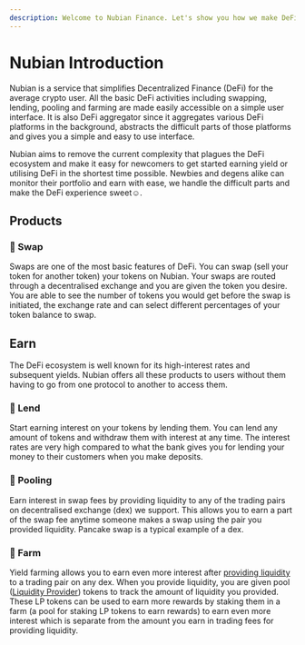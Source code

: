 ```yaml
---
description: Welcome to Nubian Finance. Let's show you how we make DeFi simple.
---
```


# Nubian Introduction

Nubian is a service that simplifies Decentralized Finance (DeFi) for the average crypto user. All the basic DeFi activities including swapping, lending, pooling and farming are made easily accessible on a simple user interface. It is also DeFi aggregator since it aggregates various DeFi platforms in the background, abstracts the difficult parts of those platforms and gives you a simple and easy to use interface.

Nubian aims to remove the current complexity that plagues the DeFi ecosystem and make it easy for newcomers to get started earning yield or utilising DeFi in the shortest time possible. Newbies and degens alike can monitor their portfolio and earn with ease, we handle the difficult parts and make the DeFi experience sweet:relaxed:.

## Products

### 🔄 Swap

Swaps are one of the most basic features of DeFi. You can swap (sell your token for another token) your tokens on Nubian. Your swaps are routed through a decentralised exchange and you are given the token you desire. You are able to see the number of tokens you would get before the swap is initiated, the exchange rate and can select different percentages of your token balance to swap.

## Earn

The DeFi ecosystem is well known for its high-interest rates and subsequent yields. Nubian offers all these products to users without them having to go from one protocol to another to access them.

### 💸 Lend

Start earning interest on your tokens by lending them. You can lend any amount of tokens and withdraw them with interest at any time. The interest rates are very high compared to what the bank gives you for lending your money to their customers when you make deposits.

### 🌊 Pooling

Earn interest in swap fees by providing liquidity to any of the trading pairs on decentralised exchange (dex) we support. This allows you to earn a part of the swap fee anytime someone makes a swap using the pair you provided liquidity. Pancake swap is a typical example of a dex.

### 🚜 Farm

Yield farming allows you to earn even more interest after [providing liquidity](user-guide/start-earning/pooling.md) to a trading pair on any dex. When you provide liquidity, you are given pool ([Liquidity Provider](broken-reference)) tokens to track the amount of liquidity you provided. These LP tokens can be used to earn more rewards by staking them in a farm (a pool for staking LP tokens to earn rewards) to earn even more interest which is separate from the amount you earn in trading fees for providing liquidity.
